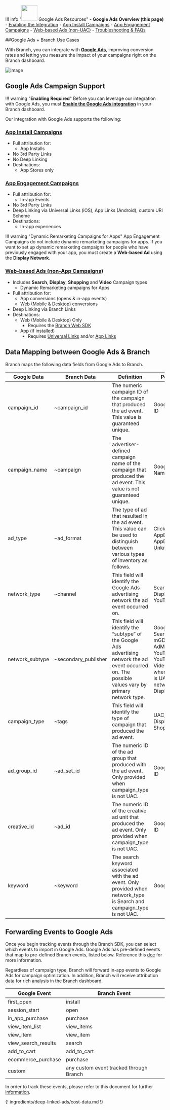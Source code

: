 !!! info "<img src="../../../_assets/img/pages/deep-linked-ads/google/google-ads-logo.png" width="50"/> Google Ads Resources"
		- **Google Ads Overview (this page)**
		- [Enabling the Integration](/deep-linked-ads/google-ads-enable/)
		- [App Install Campaigns](/deep-linked-ads/google-ads-uac/)
		- [App Engagement Campaigns](/deep-linked-ads/google-ads-app-engagement/)
		- [Web-based Ads (non-UAC)](/deep-linked-ads/google-ads-non-uac/)
		- [Troubleshooting & FAQs](/deep-linked-ads/google-ads-troubleshooting/)

##Google Ads + Branch Use Cases

With Branch, you can integrate with **[Google Ads](https://ads.google.com/home/)**, improving conversion rates and letting you measure the impact of your campaigns right on the Branch dashboard.

![image](/_assets/img/pages/deep-linked-ads/google/google-ads-branch-overview.png)

## Google Ads Campaign Support

!!! warning "**Enabling Required**"
		Before you can leverage our integration with Google Ads, you must **[Enable the Google Ads integration](/deep-linked-ads/google-ads-enable/)** in your Branch dashboard.

Our integration with Google Ads supports the following:

### [App Install Campaigns](/deep-linked-ads/google-ads-uac/)
- Full attribution for:
	- App Installs
- No 3rd Party Links
- No Deep Linking
- Destinations:
	- App Stores only

### [App Engagement Campaigns](/deep-linked-ads/google-ads-app-engagement/)
- Full attribution for:
	- In-app Events
- No 3rd Party Links
- Deep Linking via Universal Links (iOS), App Links (Android), custom URI Scheme
- Destinations:
	- In-app experiences

!!! warning "Dynamic Remarketing Campaigns for Apps"
	App Engagement Campaigns do not include dynamic remarketing campaigns for apps.  If you want to set up dynamic remarketing campaigns for people who have previously engaged with your app, you must create a **Web-based Ad** using the **Display Network**.

### [Web-based Ads (non-App Campaigns)](/deep-linked-ads/google-ads-non-uac/)
- Includes **Search**, **Display**, **Shopping** and **Video** Campaign types
	- Dynamic Remarketing campaigns for Apps 
- Full attribution for:
	- App conversions (opens & in-app events)
	- Web (Mobile & Desktop) conversions
- Deep Linking via Branch Links
- Destinations:
	- Web (Mobile & Desktop) Only
		- Requires the [Branch Web SDK](/web/integrate/)
	- App (if installed)
		- Requires [Universal Links](/deep-linking/universal-links/) and/or [App Links](/deep-linking/android-app-links/)

## Data Mapping between Google Ads & Branch

Branch maps the following data fields from Google Ads to Branch.

Google Data | Branch Data | Definition | Possible Values
--- | --- | --- | ---
campaign_id | ~campaign_id | The numeric campaign ID of the campaign that produced the ad event. This value is guaranteed unique. | Google Ads Campaign ID
campaign_name | ~campaign  | The advertiser-defined campaign name of the campaign that produced the ad event. This value is not guaranteed unique. | Google Ads Campaign Name
ad_type | ~ad_format | The type of ad that resulted in the ad event. This value can be used to distinguish between various types of inventory as follows. | ClickToDownload<br/>AppDeepLink<br/>AppDeepLinkContinue<br/> Unknown
network_type | ~channel | This field will identify the Google Ads advertising network the ad event occurred on. | Search<br/>Display<br/>YouTube
network_subtype | ~secondary_publisher | This field will identify the “subtype” of the Google Ads advertising network the ad event occurred on. The possible values vary by primary network type. | Google Search, Search Partners, mGDN, Google AdMob, YouTubeVideos, YouTubeSearch, VideoPartners; `null` when campaign_type is UAC and network_type is Display.
campaign_type | ~tags | This field will identify the type of campaign that produced the ad event. | UAC, UACe, Search, Display, Video, Shopping
ad_group_id | ~ad_set_id | The numeric ID of the ad group that produced with the ad event. Only provided when campaign_type is not UAC. | Google Ads Ad Group ID
creative_id | ~ad_id | The numeric ID of the creative ad unit that produced the ad event. Only provided when campaign_type is not UAC. | Google Ads Creative ID
keyword | ~keyword | The search keyword associated with the ad event. Only provided when network_type is Search and campaign_type is not UAC. | Google Ads Keyword


## Forwarding Events to Google Ads

Once you begin tracking events through the Branch SDK, you can select which events to import in Google Ads. Google Ads has pre-defined events that map to pre-defined Branch events, listed below. Reference this [doc](https://developers.google.com/app-conversion-tracking/api/) for more information.

Regardless of campaign type, Branch will forward in-app events to Google Ads for campaign optimization. In addition, Branch will receive attribution data for rich analysis in the Branch dashboard.

Google Event | Branch Event
--- | ---
first_open | install
session_start | open
in_app_purchase | purchase
view_item_list | view_items
view_item | view_item
view_search_results | search
add_to_cart | add_to_cart
ecommerce_purchase | purchase
custom | any custom event tracked through Branch

In order to track these events, please refer to this document for further [information](/apps/v2event/#v2-event).

{! ingredients/deep-linked-ads/cost-data.md !}
